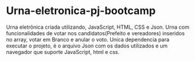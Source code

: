 # Urna-eletronica-pj-bootcamp
Urna eletrônica criada utilizando, JavaScript, HTML, CSS e Json.
Urna com funcionalidades de votar nos candidatos(Prefeito e vereadores) inseridos no array, votar em Branco e anular o voto.
Unica dependencia para executar o projeto, é o arquivo Json com os dados utilizados e um navegador que suporte JavaScript, html e css.

